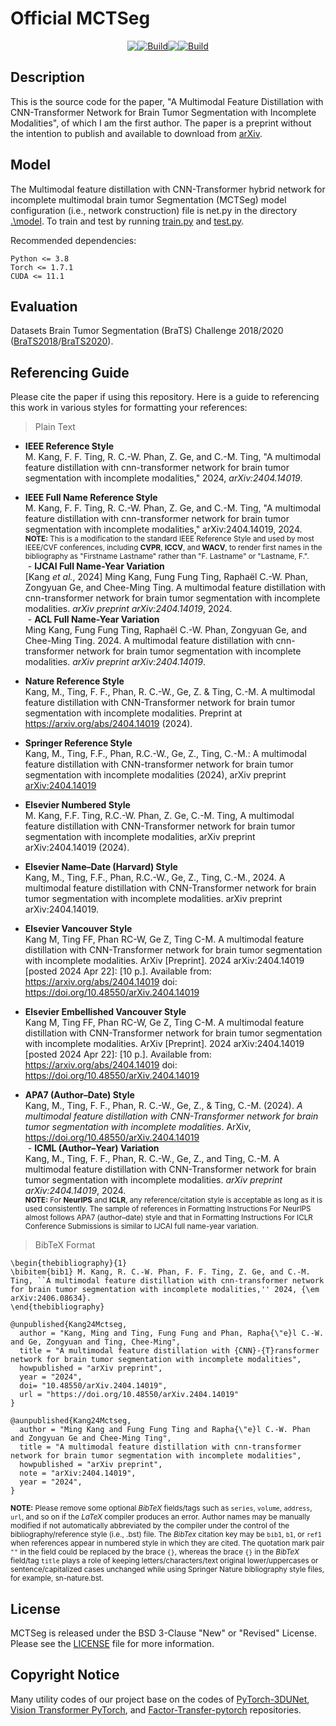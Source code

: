 # Official MCTSeg
<div style="display:flex;justify-content: center">
<a href="https://github.com/mkang315/MCTSeg"><img src="https://img.shields.io/static/v1?label=GitHub&message=Code&color=black&logo=github"></a>
<a href="https://github.com/mkang315/MCTSeg"><img alt="Build" src="https://img.shields.io/github/stars/mkang315/MCTSeg"></a> 
<a href="https://huggingface.co/mkang315/MCTSeg"><img src="https://img.shields.io/static/v1?label=%F0%9F%A4%97%20Hugging%20Face&message=Model&color=yellow"></a>
<a href="https://arxiv.org/abs/2404.14019"><img alt="Build" src="https://img.shields.io/badge/arXiv%20paper-2404.14019-b31b1b.svg"></a>
</div>

## Description
This is the source code for the paper, "A Multimodal Feature Distillation with CNN-Transformer Network for Brain Tumor Segmentation with Incomplete Modalities", of which I am the first author. The paper is a preprint without the intention to publish and available to download from [arXiv](https://arxiv.org/pdf/2404.14019).

## Model
The Multimodal feature distillation with CNN-Transformer hybrid network for incomplete multimodal brain tumor Segmentation (MCTSeg) model configuration (i.e., network construction) file is net.py in the directory [.\model](https://github.com/mkang315/MCTSeg/tree/main/model).
To train and test by running [train.py](https://github.com/mkang315/MCTSeg/blob/main/train.py) and [test.py](https://github.com/mkang315/MCTSeg/blob/main/test.py).

Recommended dependencies:
```
Python <= 3.8
Torch <= 1.7.1
CUDA <= 11.1
```

## Evaluation
Datasets Brain Tumor Segmentation (BraTS) Challenge 2018/2020 ([BraTS2018](https://www.med.upenn.edu/sbia/brats2018.html)/[BraTS2020](https://www.med.upenn.edu/cbica/brats2020/)).

## Referencing Guide
Please cite the paper if using this repository. Here is a guide to referencing this work in various styles for formatting your references:</br>

> Plain Text</br>
- **IEEE Reference Style**</br>
M. Kang, F. F. Ting, R. C.-W. Phan, Z. Ge, and C.-M. Ting, "A multimodal feature distillation with cnn-transformer network for brain tumor segmentation with incomplete modalities," 2024, *arXiv:2404.14019*.</br>

- **IEEE Full Name Reference Style**</br>
M. Kang, F. F. Ting, R. C.-W. Phan, Z. Ge, and C.-M. Ting, "A multimodal feature distillation with cnn-transformer network for brain tumor segmentation with incomplete modalities," arXiv:2404.14019, 2024.</br>
<sup>**NOTE:** This is a modification to the standard IEEE Reference Style and used by most IEEE/CVF conferences, including **CVPR**, **ICCV**, and **WACV**, to render first names in the bibliography as "Firstname Lastname" rather than "F. Lastname" or "Lastname, F.".</sup></br>
&nbsp;- **IJCAI Full Name-Year Variation**</br>
\[Kang *et al.*, 2024\] Ming Kang, Fung Fung Ting, Raphaël C.-W. Phan, Zongyuan Ge, and Chee-Ming Ting. A multimodal feature distillation with cnn-transformer network for brain tumor segmentation with incomplete modalities. *arXiv preprint arXiv:2404.14019*, 2024.</br>
&nbsp;- **ACL Full Name-Year Variation**</br>
Ming Kang, Fung Fung Ting, Raphaël C.-W. Phan, Zongyuan Ge, and Chee-Ming Ting. 2024. A multimodal feature distillation with cnn-transformer network for brain tumor segmentation with incomplete modalities. *arXiv preprint arXiv:2404.14019*.</br>

- **Nature Reference Style**</br>
Kang, M., Ting, F. F., Phan, R. C.-W., Ge, Z. & Ting, C.-M. A multimodal feature distillation with CNN-Transformer network for brain tumor segmentation with incomplete modalities. Preprint at https://arxiv.org/abs/2404.14019 (2024).</br>

- **Springer Reference Style**</br>
Kang, M., Ting, F.F., Phan, R.C.-W., Ge, Z., Ting, C.-M.: A multimodal feature distillation with CNN-transformer network for brain tumor segmentation with incomplete modalities (2024), arXiv preprint [arXiv:2404.14019](https://arxiv.org/abs/2404.14019)</br>

- **Elsevier Numbered Style**</br>
M. Kang, F.F. Ting, R.C.-W. Phan, Z. Ge, C.-M. Ting, A multimodal feature distillation with CNN-Transformer network for brain tumor segmentation with incomplete modalities, arXiv preprint arXiv:2404.14019 (2024).</br>

- **Elsevier Name–Date (Harvard) Style**</br>
Kang, M., Ting, F.F., Phan, R.C.-W., Ge, Z., Ting, C.-M., 2024. A multimodal feature distillation with CNN-Transformer network for brain tumor segmentation with incomplete modalities. arXiv preprint arXiv:2404.14019.</br>

- **Elsevier Vancouver Style**</br>
Kang M, Ting FF, Phan RC-W, Ge Z, Ting C-M. A multimodal feature distillation with CNN-Transformer network for brain tumor segmentation with incomplete modalities. ArXiv \[Preprint\]. 2024 arXiv:2404.14019 \[posted 2024 Apr 22\]: \[10 p.\]. Available from: https://arxiv.org/abs/2404.14019 doi: https://doi.org/10.48550/arXiv.2404.14019</br>

- **Elsevier Embellished Vancouver Style**</br>
Kang M, Ting FF, Phan RC-W, Ge Z, Ting C-M. A multimodal feature distillation with CNN-Transformer network for brain tumor segmentation with incomplete modalities. ArXiv \[Preprint\]. 2024 arXiv:2404.14019 \[posted 2024 Apr 22\]: \[10 p.\]. Available from: https://arxiv.org/abs/2404.14019 doi: https://doi.org/10.48550/arXiv.2404.14019</br>

- **APA7 (Author–Date) Style**</br>
Kang, M., Ting, F. F., Phan, R. C.-W., Ge, Z., & Ting, C.-M. (2024). *A multimodal feature distillation with CNN-Transformer network for brain tumor segmentation with incomplete modalities*. ArXiv, https://doi.org/10.48550/arXiv.2404.14019</br>
&nbsp;- **ICML (Author–Year) Variation**</br>
Kang, M., Ting, F. F., Phan, R. C.-W., Ge, Z., and Ting, C.-M. A multimodal feature distillation with CNN-Transformer network for brain tumor segmentation with incomplete modalities. *arXiv preprint arXiv:2404.14019*, 2024.</br>
<sup>**NOTE:** For **NeurIPS** and **ICLR**, any reference/citation style is acceptable as long as it is used consistently. The sample of references in Formatting Instructions For NeurIPS almost follows APA7 (author–date) style and that in Formatting Instructions For ICLR Conference Submissions is similar to IJCAI full name-year variation.</sup>

> BibTeX Format</br>
```
\begin{thebibliography}{1}
\bibitem{bib1} M. Kang, R. C.-W. Phan, F. F. Ting, Z. Ge, and C.-M. Ting, ``A multimodal feature distillation with cnn-transformer network for brain tumor segmentation with incomplete modalities,'' 2024, {\em arXiv:2406.08634}.
\end{thebibliography}
```
```
@unpublished{Kang24Mctseg,
  author = "Kang, Ming and Ting, Fung Fung and Phan, Rapha{\"e}l C.-W. and Ge, Zongyuan and Ting, Chee-Ming",
  title = "A multimodal feature distillation with {CNN}-{T}ransformer network for brain tumor segmentation with incomplete modalities",
  howpublished = "arXiv preprint",
  year = "2024",
  doi= "10.48550/arXiv.2404.14019",
  url = "https://doi.org/10.48550/arXiv.2404.14019"
}
```
```
@aunpublished{Kang24Mctseg,
  author = "Ming Kang and Fung Fung Ting and Rapha{\"e}l C.-W. Phan and Zongyuan Ge and Chee-Ming Ting",
  title = "A multimodal feature distillation with cnn-transformer network for brain tumor segmentation with incomplete modalities",
  howpublished = "arXiv preprint",
  note = "arXiv:2404.14019",
  year = "2024",
}
```
<sup>**NOTE:** Please remove some optional *BibTeX* fields/tags such as `series`, `volume`, `address`, `url`, and so on if the *LaTeX* compiler produces an error. Author names may be manually modified if not automatically abbreviated by the compiler under the control of the bibliography/reference style (i.e., .bst) file. The *BibTex* citation key may be `bib1`, `b1`, or `ref1` when references appear in numbered style in which they are cited. The quotation mark pair `""` in the field could be replaced by the brace `{}`, whereas the brace `{}` in the *BibTeX* field/tag `title` plays a role of keeping letters/characters/text original lower/uppercases or sentence/capitalized cases unchanged while using Springer Nature bibliography style files, for example, sn-nature.bst.</sup>

## License
MCTSeg is released under the BSD 3-Clause "New" or "Revised" License. Please see the [LICENSE](https://github.com/mkang315/MCTSeg/blob/main/LICENSE) file for more information.

## Copyright Notice
Many utility codes of our project base on the codes of [PyTorch-3DUNet](https://github.com/wolny/pytorch-3dunet), [Vision Transformer PyTorch](https://github.com/asyml/vision-transformer-pytorch), and [Factor-Transfer-pytorch](https://github.com/Jangho-Kim/Factor-Transfer-pytorch) repositories.
